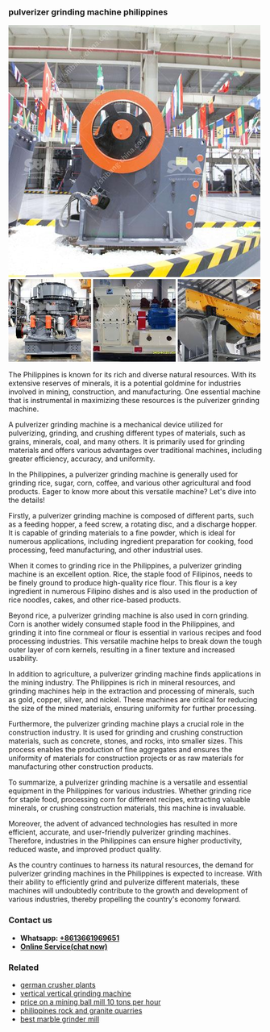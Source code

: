 <h3>pulverizer grinding machine philippines</h3><img src='1708587217.jpg' alt=''><p>The Philippines is known for its rich and diverse natural resources. With its extensive reserves of minerals, it is a potential goldmine for industries involved in mining, construction, and manufacturing. One essential machine that is instrumental in maximizing these resources is the pulverizer grinding machine.</p><p>A pulverizer grinding machine is a mechanical device utilized for pulverizing, grinding, and crushing different types of materials, such as grains, minerals, coal, and many others. It is primarily used for grinding materials and offers various advantages over traditional machines, including greater efficiency, accuracy, and uniformity.</p><p>In the Philippines, a pulverizer grinding machine is generally used for grinding rice, sugar, corn, coffee, and various other agricultural and food products. Eager to know more about this versatile machine? Let's dive into the details!</p><p>Firstly, a pulverizer grinding machine is composed of different parts, such as a feeding hopper, a feed screw, a rotating disc, and a discharge hopper. It is capable of grinding materials to a fine powder, which is ideal for numerous applications, including ingredient preparation for cooking, food processing, feed manufacturing, and other industrial uses.</p><p>When it comes to grinding rice in the Philippines, a pulverizer grinding machine is an excellent option. Rice, the staple food of Filipinos, needs to be finely ground to produce high-quality rice flour. This flour is a key ingredient in numerous Filipino dishes and is also used in the production of rice noodles, cakes, and other rice-based products.</p><p>Beyond rice, a pulverizer grinding machine is also used in corn grinding. Corn is another widely consumed staple food in the Philippines, and grinding it into fine cornmeal or flour is essential in various recipes and food processing industries. This versatile machine helps to break down the tough outer layer of corn kernels, resulting in a finer texture and increased usability.</p><p>In addition to agriculture, a pulverizer grinding machine finds applications in the mining industry. The Philippines is rich in mineral resources, and grinding machines help in the extraction and processing of minerals, such as gold, copper, silver, and nickel. These machines are critical for reducing the size of the mined materials, ensuring uniformity for further processing.</p><p>Furthermore, the pulverizer grinding machine plays a crucial role in the construction industry. It is used for grinding and crushing construction materials, such as concrete, stones, and rocks, into smaller sizes. This process enables the production of fine aggregates and ensures the uniformity of materials for construction projects or as raw materials for manufacturing other construction products.</p><p>To summarize, a pulverizer grinding machine is a versatile and essential equipment in the Philippines for various industries. Whether grinding rice for staple food, processing corn for different recipes, extracting valuable minerals, or crushing construction materials, this machine is invaluable.</p><p>Moreover, the advent of advanced technologies has resulted in more efficient, accurate, and user-friendly pulverizer grinding machines. Therefore, industries in the Philippines can ensure higher productivity, reduced waste, and improved product quality.</p><p>As the country continues to harness its natural resources, the demand for pulverizer grinding machines in the Philippines is expected to increase. With their ability to efficiently grind and pulverize different materials, these machines will undoubtedly contribute to the growth and development of various industries, thereby propelling the country's economy forward.</p><h3>Contact us</h3><ul><li><strong>Whatsapp:&nbsp;<a href="https://wa.me/8613661969651">+8613661969651</a></strong></li><li><a href="https://swt.shibang-china.com/?git&amp;zhl&amp;pulverizer grinding machine philippines"><strong>Online Service(chat now)</strong></a></li></ul><h3>Related</h3><ul><li><a href='german crusher plants.md'>german crusher plants</a></li><li><a href='vertical vertical grinding machine.md'>vertical vertical grinding machine</a></li><li><a href='price on a mining ball mill 10 tons per hour.md'>price on a mining ball mill 10 tons per hour</a></li><li><a href='philippines rock and granite quarries.md'>philippines rock and granite quarries</a></li><li><a href='best marble grinder mill.md'>best marble grinder mill</a></li></ul>